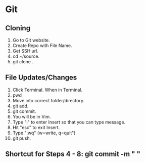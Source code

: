 # Git
## Cloning
1. Go to Git website.
2. Create Repo with File Name.
3. Get SSH url.
4. cd ~/source.
5. git clone <url>.

## File Updates/Changes
1. Click Terminal. When in Terminal.
2. pwd
3. Move into correct folder/directory.
4. git add.
5. git commit.
6. You will be in Vim.
7. Type "i" to enter Insert so that you can type message.
8. Hit "esc" to exit Insert.
9. Type ":wq" (w=write, q=quit")
10. git push.

## Shortcut for Steps 4 - 8: git commit -m " "

